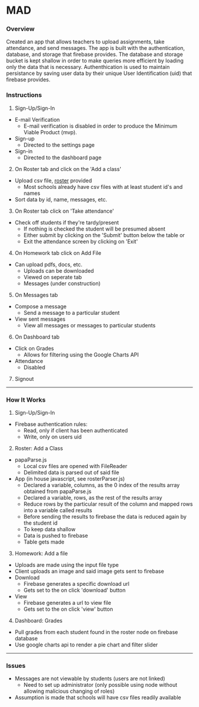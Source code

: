 # MAD
### Overview
Created an app that allows teachers to upload assignments, take attendance, and send messages. The app is built with the authentication, database, and storage that firebase provides. The database and storage bucket is kept shallow in order to make queries more efficient by loading only the data that is necessary. Authenthication is used to maintain persistance by saving user data by their unique User Identification (uid) that firebase provides.
### Instructions
1. Sign-Up/Sign-In
* E-mail Verification
  * E-mail verification is disabled in order to produce the Minimum Viable Product (mvp).
* Sign-up
  * Directed to the settings page
* Sign-in
  * Directed to the dashboard page
2. On Roster tab and click on the 'Add a class'
* Upload csv file, [roster](./roster.csv) provided
  * Most schools already have csv files with at least student id's and names
* Sort data by id, name, messages, etc.
3. On Roster tab click on 'Take attendance'
* Check off students if they're tardy/present
  * If nothing is checked the student will be presumed absent
  * Either submit by clicking on the 'Submit' button below the table or
  * Exit the attendance screen by clicking on 'Exit'
4. On Homework tab click on Add File
* Can upload pdfs, docs, etc. 
  * Uploads can be downloaded
  * Viewed on seperate tab
  * Messages (under construction)
5. On Messages tab
* Compose a message
  * Send a message to a particular student
* View sent messages
  * View all messages or messages to particular students
6. On Dashboard tab
* Click on Grades
  * Allows for filtering using the Google Charts API
* Attendance 
  * Disabled
7. Signout 
---
### How It Works 
1. Sign-Up/Sign-In
* Firebase authentication rules:
  * Read, only if client has been authenticated
  * Write, only on users uid
2. Roster: Add a Class
* papaParse.js 
  * Local csv files are opened with FileReader
  * Delimited data is parsed out of said file
* App (in house javascript, see rosterParser.js)
  * Declared a variable, columns, as the 0 index of the results array obtained from papaParse.js
  * Declared a variable, rows, as the rest of the results array
  * Reduce rows by the particular result of the column and mapped rows into a variable called results
  * Before sending the results to firebase the data is reduced again by the student id
   * To keep data shallow
  * Data is pushed to firebase
  * Table gets made
3. Homework: Add a file
  * Uploads are made using the input file type
  * Client uploads an image and said image gets sent to firebase
  * Download
    * Firebase generates a specific download url
    * Gets set to the on click 'download' button
  * View 
    * Firebase generates a url to view file
    * Gets set to the on click 'view' button
4. Dashboard: Grades
  * Pull grades from each student found in the roster node on firebase database
  * Use google charts api to render a pie chart and filter slider
---
### Issues
* Messages are not viewable by students (users are not linked)
  * Need to set up administrator (only possible using node without allowing malicious changing of roles)
* Assumption is made that schools will have csv files readily available 
    
  

  
